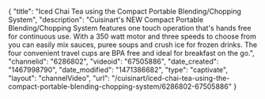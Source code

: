 {
    "title": "Iced Chai Tea using the Compact Portable Blending\/Chopping System",
    "description": "Cuisinart's NEW Compact Portable Blending\/Chopping System features one touch operation that's hands free for continuous use. With a 350 watt motor and three speeds to choose from you can easily mix sauces, puree soups and crush ice for frozen drinks. The four convenient travel cups are BPA free and ideal for breakfast on the go.",
    "channelid": "6286802",
    "videoid": "67505886",
    "date_created": "1467998790",
    "date_modified": "1471386682",
    "type": "captivate",
    "layout": "channelVideo",
    "url": "\/cuisinart\/iced-chai-tea-using-the-compact-portable-blending-chopping-system\/6286802-67505886"
}